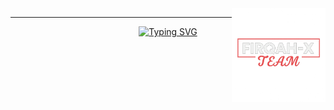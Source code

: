<div style="position: relative; text-align: right; margin: 0; padding: 0;">
  
  <img src="file_000000001004624398c7b36c679e78dc.png" alt="FIRQAH-X" width="150" height="150" style="position: absolute; top: 0; right: 0; margin: 0; padding: 0;" />
  
</div>

<div align="center">
  
  ---
  
  [![Typing SVG](https://readme-typing-svg.herokuapp.com?font=Fira+Code&weight=600&size=25&duration=3000&pause=1000&color=00FF00&center=true&vCenter=true&random=false&width=600&lines=Full+Stack+Developer;Cybersecurity+Expert;Ethical+Hacker;Python+Developer;JavaScript+Master;React+Specialist;Node.js+Developer;Penetration+Tester;Security+Researcher;Blockchain+Developer;DevOps+Engineer;Cloud+Architect;Database+Expert;API+Developer;Mobile+Developer;AI%2FML+Enthusiast;Linux+Administrator;Network+Security;Web+Security;Cryptography+Expert)](https://git.io/typing-svg)

</div>

